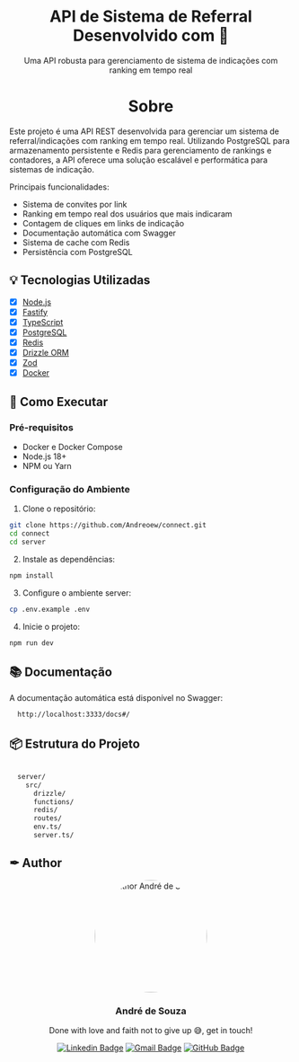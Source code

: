 <p align="center"> 
  <h1 align="center">API de Sistema de Referral <span>Desenvolvido com 💜</span></h1>
  
  <p align="center">
    Uma API robusta para gerenciamento de sistema de indicações com ranking em tempo real
  </p>

  <!-- Adicione screenshots do projeto aqui quando disponível -->
  
  <h1 align="center">Sobre</h1>
  
  Este projeto é uma API REST desenvolvida para gerenciar um sistema de referral/indicações com ranking em tempo real. Utilizando PostgreSQL para armazenamento persistente e Redis para gerenciamento de rankings e contadores, a API oferece uma solução escalável e performática para sistemas de indicação.

Principais funcionalidades:
- Sistema de convites por link
- Ranking em tempo real dos usuários que mais indicaram
- Contagem de cliques em links de indicação
- Documentação automática com Swagger
- Sistema de cache com Redis
- Persistência com PostgreSQL

## 💡 Tecnologias Utilizadas

- [x] [Node.js](https://nodejs.org/)
- [x] [Fastify](https://www.fastify.io/)
- [x] [TypeScript](https://www.typescriptlang.org/)
- [x] [PostgreSQL](https://www.postgresql.org/)
- [x] [Redis](https://redis.io/)
- [x] [Drizzle ORM](https://orm.drizzle.team/)
- [x] [Zod](https://zod.dev/)
- [x] [Docker](https://www.docker.com/)

## 🚀 Como Executar

### Pré-requisitos

- Docker e Docker Compose
- Node.js 18+
- NPM ou Yarn

### Configuração do Ambiente

1. Clone o repositório:

```bash
git clone https://github.com/Andreoew/connect.git
cd connect
cd server

```

2. Instale as dependências:

```bash
npm install
```

3. Configure o ambiente server:

```bash
cp .env.example .env
```

4. Inicie o projeto:

```bash
npm run dev
```

## 📚 Documentação

A documentação automática está disponível no Swagger:

```bash
  http://localhost:3333/docs#/
``` 

## 📦 Estrutura do Projeto

```bash

  server/
    src/
      drizzle/
      functions/
      redis/
      routes/
      env.ts/
      server.ts/
```

## ✒ Author

<p align="center">
  <img width="200px" style="border-radius: 50%" alt="Author André de Souza" title="Author André de Souza" src="https://github.com/andreoew.png" />

  <h3 align="center">André de Souza</h3>
  
  <p align="center">  
    Done with love and faith not to give up 😅, get in touch!
  </p>
</p>  
  
<div align="center">

[![Linkedin Badge](https://img.shields.io/badge/-LinkedIn-1f6feb?style=flat-square&logo=Linkedin&logoColor=white&link=https://www.linkedin.com/in/vagnernervessantos/)](https://www.linkedin.com/in/andredessilva/)
[![Gmail Badge](https://img.shields.io/badge/-seutecdev@gmail.com-1f6feb?style=flat-square&logo=Gmail&logoColor=white&link=mailto:seutecdev@gmail.com)](mailto:seutecdev@gmail.com)
[![GitHub Badge](https://img.shields.io/badge/-GitHub-1f6feb?style=flat-square&logo=GitHub&logoColor=white&link=https://github.com/VagnerNerves)](https://github.com/andreoew)

</div>
